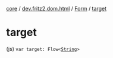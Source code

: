 [core](../../index.md) / [dev.fritz2.dom.html](../index.md) / [Form](index.md) / [target](./target.md)

# target

(js) `var target: Flow<`[`String`](https://kotlinlang.org/api/latest/jvm/stdlib/kotlin/-string/index.html)`>`